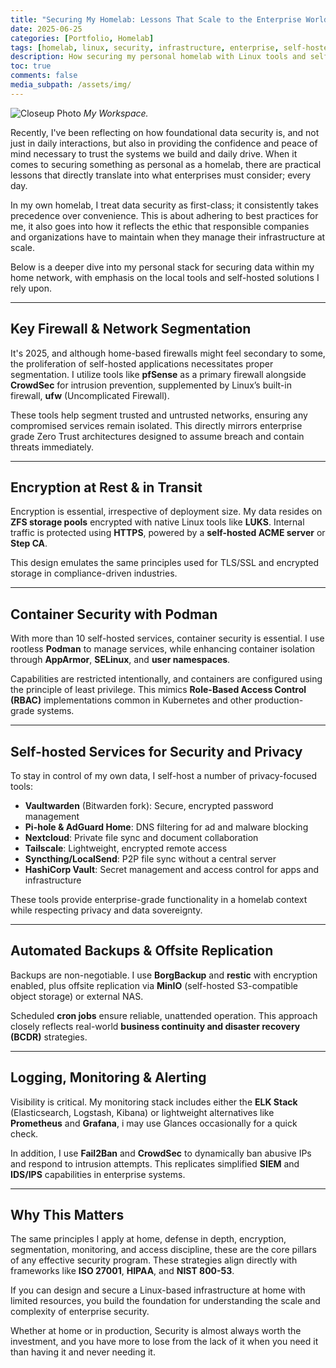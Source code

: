 ```yaml
---
title: "Securing My Homelab: Lessons That Scale to the Enterprise World"
date: 2025-06-25
categories: [Portfolio, Homelab]
tags: [homelab, linux, security, infrastructure, enterprise, self-hosted]
description: How securing my personal homelab with Linux tools and self-hosted solutions mirrors enterprise security practices.
toc: true
comments: false
media_subpath: /assets/img/
---
```


![Closeup Photo](IMG_69331.JPG)
_My Workspace._

Recently, I've been reflecting on how foundational data security is, and not just in daily interactions, but also in providing the confidence and peace of mind necessary to trust the systems we build and daily drive. When it comes to securing something as personal as a homelab, there are practical lessons that directly translate into what enterprises must consider; every day.

In my own homelab, I treat data security as first-class; it consistently takes precedence over convenience. This is about adhering to best practices for me, it also goes into how it reflects the ethic that responsible companies and organizations have to maintain when they manage their infrastructure at scale.

Below is a deeper dive into my personal stack for securing data within my home network, with emphasis on the local tools and self-hosted solutions I rely upon.

---

## Key Firewall & Network Segmentation

It's 2025, and although home-based firewalls might feel secondary to some, the proliferation of self-hosted applications necessitates proper segmentation. I utilize tools like **pfSense** as a primary firewall alongside **CrowdSec** for intrusion prevention, supplemented by Linux’s built-in firewall, **ufw** (Uncomplicated Firewall).

These tools help segment trusted and untrusted networks, ensuring any compromised services remain isolated. This directly mirrors enterprise grade Zero Trust architectures designed to assume breach and contain threats immediately.

---

## Encryption at Rest & in Transit

Encryption is essential, irrespective of deployment size. My data resides on **ZFS storage pools** encrypted with native Linux tools like **LUKS**. Internal traffic is protected using **HTTPS**, powered by a **self-hosted ACME server** or **Step CA**.

This design emulates the same principles used for TLS/SSL and encrypted storage in compliance-driven industries.

---

## Container Security with Podman

With more than 10 self-hosted services, container security is essential. I use rootless **Podman** to manage services, while enhancing container isolation through **AppArmor**, **SELinux**, and **user namespaces**.

Capabilities are restricted intentionally, and containers are configured using the principle of least privilege. This mimics **Role-Based Access Control (RBAC)** implementations common in Kubernetes and other production-grade systems.

---

## Self-hosted Services for Security and Privacy

To stay in control of my own data, I self-host a number of privacy-focused tools:

- **Vaultwarden** (Bitwarden fork): Secure, encrypted password management
- **Pi-hole & AdGuard Home**: DNS filtering for ad and malware blocking
- **Nextcloud**: Private file sync and document collaboration
- **Tailscale**: Lightweight, encrypted remote access
- **Syncthing/LocalSend**: P2P file sync without a central server
- **HashiCorp Vault**: Secret management and access control for apps and infrastructure

These tools provide enterprise-grade functionality in a homelab context while respecting privacy and data sovereignty.

---

## Automated Backups & Offsite Replication

Backups are non-negotiable. I use **BorgBackup** and **restic** with encryption enabled, plus offsite replication via **MinIO** (self-hosted S3-compatible object storage) or external NAS.

Scheduled **cron jobs** ensure reliable, unattended operation. This approach closely reflects real-world **business continuity and disaster recovery (BCDR)** strategies.

---

## Logging, Monitoring & Alerting

Visibility is critical. My monitoring stack includes either the **ELK Stack** (Elasticsearch, Logstash, Kibana) or lightweight alternatives like **Prometheus** and **Grafana**, i may use Glances occasionally for a quick check.

In addition, I use **Fail2Ban** and **CrowdSec** to dynamically ban abusive IPs and respond to intrusion attempts. This replicates simplified **SIEM** and **IDS/IPS** capabilities in enterprise systems.

---

## Why This Matters

The same principles I apply at home, defense in depth, encryption, segmentation, monitoring, and access discipline, these are the core pillars of any effective security program. These strategies align directly with frameworks like **ISO 27001**, **HIPAA**, and **NIST 800-53**.

If you can design and secure a Linux-based infrastructure at home with limited resources, you build the foundation for understanding the scale and complexity of enterprise security.

Whether at home or in production, Security is almost always worth the investment, and you have more to lose from the lack of it when you need it than having it and never needing it.
